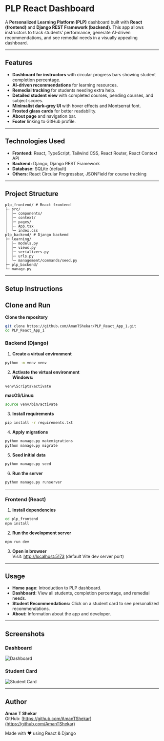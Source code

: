# PLP React Dashboard

A **Personalized Learning Platform (PLP)** dashboard built with **React (frontend)** and **Django REST Framework (backend)**. This app allows instructors to track students’ performance, generate AI-driven recommendations, and see remedial needs in a visually appealing dashboard.

---

## Features

- **Dashboard for instructors** with circular progress bars showing student completion percentage.  
- **AI-driven recommendations** for learning resources.  
- **Remedial tracking** for students needing extra help.  
- **Detailed student view** with completed courses, pending courses, and subject scores.  
- **Minimalist dark-grey UI** with hover effects and Montserrat font.  
- **Frosted glass cards** for better readability.  
- **About page** and navigation bar.  
- **Footer** linking to GitHub profile.

---

## Technologies Used

- **Frontend:** React, TypeScript, Tailwind CSS, React Router, React Context API  
- **Backend:** Django, Django REST Framework  
- **Database:** SQLite (default)  
- **Others:** React Circular Progressbar, JSONField for course tracking

---

## Project Structure

```
plp_frontend/ # React frontend
├─ src/
│  ├─ components/
│  ├─ context/
│  ├─ pages/
│  ├─ App.tsx
│  └─ index.css
plp_backend/ # Django backend
├─ learning/
│  ├─ models.py
│  ├─ views.py
│  ├─ serializers.py
│  ├─ urls.py
│  └─ management/commands/seed.py
├─ plp_backend/
└─ manage.py
```

---

## Setup Instructions

## Clone and Run

**Clone the repository**
```bash
git clone https://github.com/AmanTShekar/PLP_React_App_1.git
cd PLP_React_App_1
```

### **Backend (Django)**

1. **Create a virtual environment**
```bash
python -m venv venv
```

2. **Activate the virtual environment**  
**Windows:**
```bash
venv\Scripts\activate
```
**macOS/Linux:**
```bash
source venv/bin/activate
```

3. **Install requirements**
```bash
pip install -r requirements.txt
```

4. **Apply migrations**
```bash
python manage.py makemigrations
python manage.py migrate
```

5. **Seed initial data**
```bash
python manage.py seed
```

6. **Run the server**
```bash
python manage.py runserver
```

---

### **Frontend (React)**

1. **Install dependencies**
```bash
cd plp_frontend
npm install
```

2. **Run the development server**
```bash
npm run dev
```

3. **Open in browser**  
Visit: [http://localhost:5173](http://localhost:5173) (default Vite dev server port)

---

## Usage

- **Home page:** Introduction to PLP dashboard.  
- **Dashboard:** View all students, completion percentage, and remedial needs.  
- **Student Recommendations:** Click on a student card to see personalized recommendations.  
- **About:** Information about the app and developer.

---

## Screenshots

### Dashboard
![Dashboard](PLP_React_App_1/plp_frontend/assets/dashboard.png)

### Student Card
![Student Card](PLP_React_App_1/plp_frontend/assets/student_card.png)

---

## Author

**Aman T Shekar**  
GitHub: [https://github.com/AmanTShekar](https://github.com/AmanTShekar)  

Made with ❤️ using React & Django
